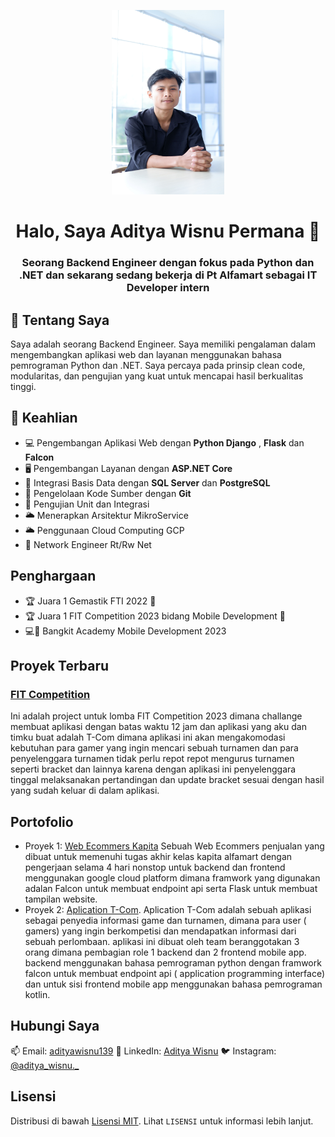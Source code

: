 <p align="center">
  <img src="assets\versi compress.jpg" alt="Banner" height="295" width="180">
</p>

<h1 align="center">Halo, Saya Aditya Wisnu Permana 👋</h1>
<h3 align="center">Seorang Backend Engineer dengan fokus pada Python dan .NET dan sekarang sedang bekerja di Pt Alfamart sebagai IT Developer intern</h3>

## 👦  Tentang Saya 

Saya adalah seorang Backend Engineer. Saya memiliki pengalaman dalam mengembangkan aplikasi web dan layanan menggunakan bahasa pemrograman Python dan .NET. Saya percaya pada prinsip clean code, modularitas, dan pengujian yang kuat untuk mencapai hasil berkualitas tinggi.

## 👋  Keahlian

- 💻  Pengembangan Aplikasi Web dengan **Python Django** , **Flask** dan **Falcon**
- 🖥  Pengembangan Layanan dengan **ASP.NET Core**
- 🧮  Integrasi Basis Data dengan **SQL Server** dan **PostgreSQL**
- 🔌  Pengelolaan Kode Sumber dengan **Git**
- 📳  Pengujian Unit dan Integrasi
- 🌥  Menerapkan Arsitektur MikroService
- 🌥  Penggunaan Cloud Computing GCP
- 📶  Network Engineer Rt/Rw Net

## Penghargaan
- 🏆 Juara 1 Gemastik FTI 2022 🥇
- 🏆 Juara 1 FIT Competition 2023 bidang Mobile Development 🥇
- 💻📱 Bangkit Academy Mobile Development 2023
  

## Proyek Terbaru

### [FIT Competition](link_proyek)
Ini adalah project untuk lomba FIT Competition 2023 dimana challange membuat aplikasi dengan batas waktu 12 jam dan aplikasi yang aku dan timku buat adalah T-Com dimana aplikasi ini akan mengakomodasi kebutuhan para gamer yang ingin mencari sebuah turnamen dan para penyelenggara turnamen tidak perlu repot repot mengurus turnamen seperti bracket dan lainnya karena dengan aplikasi ini penyelenggara tinggal melaksanakan pertandingan dan update bracket sesuai dengan hasil yang sudah keluar di dalam aplikasi.



## Portofolio

- Proyek 1: [Web Ecommers Kapita](https://github.com/ChiefAdit/Web-Ecommerce-Kapita)
  Sebuah Web Ecommers penjualan yang dibuat untuk memenuhi tugas akhir kelas kapita alfamart dengan pengerjaan selama 4 hari nonstop untuk backend dan frontend menggunakan google cloud platform dimana framwork yang digunakan adalan Falcon untuk membuat endpoint api serta Flask untuk membuat tampilan website.
- Proyek 2: [Aplication T-Com](https://github.com/ChiefAdit/FIT-Competition).
  Aplication T-Com adalah sebuah aplikasi sebagai penyedia informasi game dan turnamen, dimana para user ( gamers) yang ingin berkompetisi dan mendapatkan informasi dari sebuah perlombaan. aplikasi ini dibuat oleh team beranggotakan 3 orang dimana pembagian role 1 backend dan 2 frontend mobile app. backend menggunakan bahasa pemrograman python dengan framwork falcon untuk membuat endpoint api ( application programming interface) dan untuk sisi frontend mobile app menggunakan bahasa pemrograman kotlin.

## Hubungi Saya

📫 Email: [adityawisnu139](mailto:adityawisnu139@gmail.com)
💼 LinkedIn: [Aditya Wisnu](https://www.linkedin.com/in/aditya-wisnu-permana/)
🐦 Instagram: [@aditya_wisnu._](https://www.instagram.com/aditya_wisnu._/)

## Lisensi

Distribusi di bawah [Lisensi MIT](LISENSI). Lihat `LISENSI` untuk informasi lebih lanjut.
